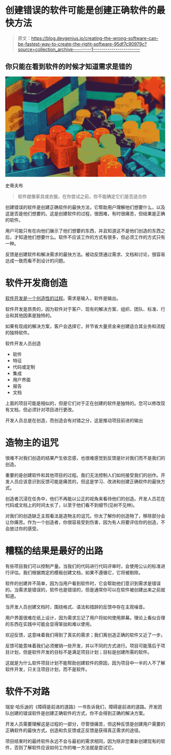 # 创建错误的软件可能是创建正确软件的最快方法

> 原文：<https://blog.devgenius.io/creating-the-wrong-software-can-be-fastest-way-to-create-the-right-software-95df7c90979c?source=collection_archive---------1----------------------->

## 你只能在看到软件的时候才知道需求是错的

![](img/fb33a8558251080aa54cc9b1f1dc8ed1.png)

史蒂夫布

> 软件就像家具或衣服，在你尝试之前，你不能确定它们是否适合你

创建错误的软件是创建正确软件的最快方法，它帮助用户理解他们想要什么，以及这是否是他们想要的。这是创建软件的过程，很困难，有时很痛苦，但结果是正确的软件。

用户可能只有在向他们展示了他们想要的东西，并且知道这不是他们创造的东西之后，才知道他们想要什么。软件不应该工作的方式有很多，但必须工作的方式只有一种。

反馈是创建软件和解决需求的最快方法。被动反馈通过需求、文档和讨论，很容易达成一致而看不到设计的问题。

# **软件开发商创造**

[软件开发是一个创造性的过程](/software-development-is-a-creative-process-an-original-masterpiece-not-a-paint-by-numbers-1700e05e6d7b)。需求是输入，软件是输出。

软件开发是昂贵的，因为软件对于客户、现有的解决方案、组织、团队、标准、行业和其他因素是独特的。

如果有现成的解决方案，客户会选择它，并节省大量资金来创建适合其业务和流程的独特软件。

软件开发人员创造

*   软件
*   特征
*   代码或定制
*   集成
*   用户界面
*   报告
*   文档

上面的项目可能是相似的，但是它们对于正在创建的软件是独特的。您可以修改现有文档，但必须针对项目进行更改。

开发人员总是在创造，而创造会有对错之分，这是推动项目前进的输出

# **造物主的诅咒**

很难不对我们创造的结果产生依恋感，也很难感觉到反馈是针对我们而不是我们的创造。

重要的是创建软件和其他项目的过程。我们无法控制人们如何接受我们的创作。开发人员应该意识到反馈可能是痛苦的，但这是学习、改进和创建正确软件的最快方式。

创造者沉浸在任务中，他们不再能以公正的视角来看待他们的创造。开发人员花在代码或文档上的时间太长了，以至于他们看不到细节(见树不见林)。

对我们的创造缺乏主观看法是造物主的诅咒。你太了解你的创造物了，移除部分会让你痛苦。作为一个创造者，你很容易受到伤害，因为有人将要评估你的创造，不会放过你的感受。

# 糟糕的结果是最好的出路

有些项目我们可以控制产量。当我们的代码进行代码评审时，会使用公认的标准进行评估。我们根据商定的模板创建文档，如果不遵循它，它将被剔除。

软件的创建并不简单，因为当用户看到软件时，它会帮助他们意识到需求是错误的。当需求是错误的，软件也是错误的，但是通常你可以在软件被创建出来之前就知道。

当开发人员创建文档时，围绕格式、语法和措辞的反馈中存在主观噪音。

用户界面很难在纸上设计，因为需求忘记了用户将如何使用屏幕。理论上看似合理的东西在实践中可能会显得笨拙和难以使用。

欢迎反馈，这意味着我们得到了真实的需求；我们离创造正确的软件又近了一步。

反馈可能意味着我们必须撤销一些开发，并以不同的方式进行。项目可能落后于项目计划，但是软件开发的目标不是满足项目计划；目标是创建所需的软件。

这就是为什么软件项目计划不能帮助创建软件的原因，因为项目中一半的人不了解软件开发，只关注项目计划，而不是软件。

# **软件不对路**

瑞安·哈乐迪的《障碍是前进的道路》一书告诉我们，障碍是前进的道路。开发团队创建的错误软件是创建正确软件的方式，你不会得到正确的解决方案。

开发人员需要理解这是过程的一部分，尽管很痛苦，但这种反馈是创建用户需要的正确软件的最快方式。创造和负反馈或正反馈是获得真正需求的途径。

项目结束时的最终软件永远不会与最初的需求相同，因为除非您重新创建现有的软件，否则了解软件应该如何工作的唯一方法就是尝试它。